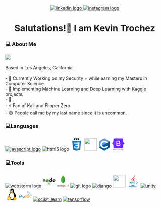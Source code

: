 <div align="center">
  <a href="https://www.linkedin.com/in/kmtroche/" target="_blank">
    <img src="https://img.shields.io/static/v1?message=LinkedIn&logo=linkedin&label=&color=0077B5&logoColor=white&labelColor=&style=for-the-badge" height="25" alt="linkedin logo"  />
  </a>
  <a href="https://www.instagram.com/" target="_blank">
    <img src="https://img.shields.io/static/v1?message=Instagram&logo=instagram&label=&color=E4405F&logoColor=white&labelColor=&style=for-the-badge" height="25" alt="instagram logo"  />
  </a>
</div>

###
<!--
<div align="center">
  <img src="https://profile-counter.glitch.me/KMTrochez/count.svg?"  />
</div>
-->
###

<h1 align="center">Salutations!👋 I am Kevin Trochez</h1>

###

<h3 align="left">💻 About Me</h3>

<p align="left"> <img src="https://komarev.com/ghpvc/?username=KMTrochez&color=green&style=flat-square?"/> </p>


<p align="left">Based in Los Angeles, California.<br>
<br>- 🔭 Currently Working on my Security + while earning my Masters in Computer Science.
<br>- 🌱 Implementing Machine Learning and Deep Learning with Kaggle projects.
<br>- 🤔 .
<br>- ⚡ Fan of Kali and Flipper Zero.
  <br>- 😄 People call me by my last name since it is uncommon.</p>

###

<h3 align="left">💻Languages</h3>

###

<div align="left">
  <a href="https://developer.mozilla.org/en-US/docs/Web/JavaScript" target="_blank" rel="noreferrer"> <img src="https://cdn.jsdelivr.net/gh/devicons/devicon/icons/javascript/javascript-original.svg" width="40" height="40" alt="javascript logo"  /></a> 
  <img src="https://cdn.jsdelivr.net/gh/devicons/devicon/icons/html5/html5-original.svg" width="40" height="40" alt="html5 logo"  />
  <a href="https://www.w3schools.com/css/" target="_blank" rel="noreferrer"> <img src="https://raw.githubusercontent.com/devicons/devicon/master/icons/css3/css3-original-wordmark.svg" alt="css3" width="40" height="40"/></a> 
  <img src="https://cdn.jsdelivr.net/gh/devicons/devicon/icons/python/python-original.svg" width="40" height="40" />
  <a href="https://www.cprogramming.com/" target="_blank" rel="noreferrer"> <img src="https://raw.githubusercontent.com/devicons/devicon/master/icons/c/c-original.svg" alt="c" width="40" height="40"/></a> 
  <a href="https://getbootstrap.com" target="_blank" rel="noreferrer"> <img src="https://raw.githubusercontent.com/devicons/devicon/master/icons/bootstrap/bootstrap-plain-wordmark.svg" alt="bootstrap" width="40" height="40"/></a> 
</div>

###

<h3 align="left">💻Tools</h3>

###

<div align="left">
  <img src="https://cdn.jsdelivr.net/gh/devicons/devicon/icons/webstorm/webstorm-original.svg" width="40" height="40" alt="webstorm logo"  />
  <a href="https://nodejs.org" target="_blank" rel="noreferrer"> <img src="https://raw.githubusercontent.com/devicons/devicon/master/icons/nodejs/nodejs-original-wordmark.svg" alt="nodejs" width="40" height="40"/></a> 
  <a href="https://www.mongodb.com/" target="_blank" rel="noreferrer"> <img src="https://raw.githubusercontent.com/devicons/devicon/master/icons/mongodb/mongodb-original-wordmark.svg" alt="mongodb" width="40" height="40"/></a> 
  <img src="https://cdn.jsdelivr.net/gh/devicons/devicon/icons/git/git-original.svg" width="40" height="40" alt="git logo"  />
  <img src="https://cdn.worldvectorlogo.com/logos/django.svg" alt="django" width="40" height="40"/>
  <img src="https://cdn.jsdelivr.net/gh/devicons/devicon/icons/debian/debian-original.svg" width="40"  height="40" />
  <img src="https://raw.githubusercontent.com/devicons/devicon/master/icons/java/java-original.svg" alt="java" width="40"  height="40"/></a> 
  <a href="https://unity.com/" target="_blank" rel="noreferrer"> <img src="https://www.vectorlogo.zone/logos/unity3d/unity3d-icon.svg" alt="unity" width="40" height="40"/></a> 
  <a href="https://www.linux.org/" target="_blank" rel="noreferrer"> <img src="https://raw.githubusercontent.com/devicons/devicon/master/icons/linux/linux-original.svg" alt="linux" width="40" height="40"/></a> 
  <a href="https://www.mysql.com/" target="_blank" rel="noreferrer"> <img src="https://raw.githubusercontent.com/devicons/devicon/master/icons/mysql/mysql-original-wordmark.svg" alt="mysql" width="40" height="40"/></a> 
  <a href="https://scikit-learn.org/" target="_blank" rel="noreferrer"> <img src="https://upload.wikimedia.org/wikipedia/commons/0/05/Scikit_learn_logo_small.svg" alt="scikit_learn" width="40" height="40"/></a> 
  <a href="https://www.tensorflow.org" target="_blank" rel="noreferrer"> <img src="https://www.vectorlogo.zone/logos/tensorflow/tensorflow-icon.svg" alt="tensorflow" width="40" height="40"/></a> 
  
</div>




###


###


###



###




<!--
## Hi there 👋
![](https://komarev.com/ghpvc/?username=KMTrochez&style=flat-square)

**KMTrochez/KMTrochez** is a ✨ _special_ ✨ repository because its `README.md` (this file) appears on your GitHub profile.

Here are some ideas to get you started:

- 🔭 I’m currently working on ...
- 🌱 I’m currently learning ...
- 👯 I’m looking to collaborate on ...
- 🤔 I’m looking for help with ...
- 💬 Ask me about ...
- 📫 How to reach me: ...
- 😄 Pronouns: ...
- ⚡ Fun fact: ...
-->
